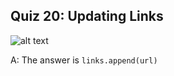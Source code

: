 ## Quiz 20: Updating Links

![alt text](./media/quiz-20-updating-links.JPG "updating links")

A: The answer is `links.append(url)`

